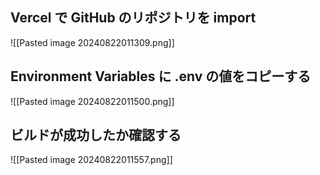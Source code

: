 ## Vercel で GitHub のリポジトリを import

![[Pasted image 20240822011309.png]]

## Environment Variables に .env の値をコピーする

![[Pasted image 20240822011500.png]]

## ビルドが成功したか確認する

![[Pasted image 20240822011557.png]]